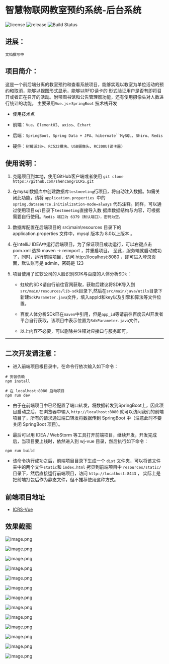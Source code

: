 # 智慧物联网教室预约系统-后台系统

![license](https://img.shields.io/github/license/Antabot/White-Jotter)
![release](https://img.shields.io/github/v/release/Antabot/White-Jotter)
![Build Status](https://www.travis-ci.org/Antabot/White-Jotter.svg?branch=master)

## 进展：
``文档撰写中``

## 项目简介：

 这是一个前后端分离的教室预约和查看系统项目，能够实现以教室为单位活动的预约和取消，能够以视图形式显示，能够以RFID读卡的
 形式验证用户是否有即将召开或者正在召开的活动。附带图书馆和公告管理器功能，还有使用摄像头对人数进行统计的功能。
 主要采用`Vue.js`+`SpringBoot` 技术栈开发
 
 * 使用技术点
 
* 前端：`Vue`、`ElementUI`、`axios`、`Echart`
* 后端：`SpringBoot`、`Spring Data + JPA`、`hibernate``MySQL`、`Shiro`、`Redis`

* 硬件：`树莓派3B+`、`RC522模块`、`USB摄像头`、`RC200U(读卡器)`

## 使用说明：

1. 克隆项目到本地，使用GitHub客户端或者使用 `git clone https://github.com/shencang/ICRS.git`

2. 在mysql数据库中创建数据库`testmeeting`行项目，将自动注入数据。如需关闭此功能，请将 `application.properties `中的 
`spring.datasource.initialization-mode=always` 代码注释。同样，可以通过使用项目`sql`目录下`testmeeting`直接导入数
据库数据结构与内容，可根据需要自行使用。`Redis 端口为 6379（默认端口），密码为空。`
                               
3. 数据库配置在后端项目的 src\main\resources 目录下的application.properties 文件中，mysql 版本为 8.0以上版本 。
                               
4. 在IntelliJ IDEA中运行后端项目，为了保证项目成功运行，可以右键点击 pom.xml 选择 maven -> reimport ，并重启项目。
至此，服务端就启动成功了，同时，运行前端项目，访问 http://localhost:8080 ，即可进入登录页面，默认账号是 admin，密码是 123

5. 项目使用了虹软公司的人脸识别SDK与百度的人体分析SDk：
   * 虹软的SDK请自行前往官网获取，获取后建议将SDK导入到``src/main/resources/lib-sdk``目录下,然后在``src/main/java/utils``目录下新建``SdkParameter.java``文件，填入appId和key以及引擎和算法等文件位置。
   
   * 百度人体分析SDk已在``maven``中引用，但是``app_id``等请前往百度云AI开发者平台自行获取，该项目中表示位置为``SdkParameter.java``文件。
    
   * 以上内容不必要，可以删除并注释对应接口与服务即可。
----
                              
## 二次开发请注意：

* 进入前端项目根目录中，在命令行依次输入如下命令：

```text
# 安装依赖
npm install

# 在 localhost:8080 启动项目
npm run dev
```

* 由于在前端项目中已经配置了端口转发，将数据转发到SpringBoot上，因此项目启动之后，在浏览器中输入 `http://localhost:8080` 
就可以访问我们的前端项目了，所有的请求通过端口转发将数据传到 SpringBoot 中（注意此时不要关闭 SpringBoot 项目）。

* 最后可以用 IDEA / WebStorm 等工具打开前端项目，继续开发，开发完成后，当项目要上线时，依然进入到 wj-vue 目录，然后执行如下命令：

```text
npm run build
```

* 该命令执行成功之后，前端项目目录下生成一个 `dist` 文件夹，可以将该文件夹中的两个文件` static `和 `index.html` 
拷贝到前端项目中 `resources/static/ `目录下，然后直接运行前端项目，访问 `http://localhost:8443` ，
实际上是把前端打包后作为静态文件，但不推荐使用这种方式。

## 前端项目地址

* [ICRS-Vue](https://github.com/shencang/icrs-vue)

## 效果截图

![image.png](https://i.loli.net/2020/05/13/8OoMhu42pNGc5JB.png)

![image.png](https://i.loli.net/2020/05/13/U9zfRpFenh6LE5I.png)

![image.png](https://i.loli.net/2020/05/13/RuoQyrVGkNEdIUn.png)

![image.png](https://i.loli.net/2020/05/13/RuoQyrVGkNEdIUn.png)

![image.png](https://i.loli.net/2020/05/13/pQvo6x1frm5ZFnM.png)

![image.png](https://i.loli.net/2020/05/13/nAycNqPjzT2ZGl4.png)

![image.png](https://i.loli.net/2020/05/13/nAycNqPjzT2ZGl4.png)

![image.png](https://i.loli.net/2020/05/13/VmSaTHYBzol185U.png)

![image.png](https://i.loli.net/2020/05/13/7VX6fcwS18J4yaq.png)

![image.png](https://i.loli.net/2020/05/13/UH4pKoi6FnxjBlm.png)

![image.png](https://i.loli.net/2020/05/13/CYiIpLTmrHFftB6.png)

![image.png](https://i.loli.net/2020/05/13/5FhuzyUDpKtvSjq.png)

![image.png](https://i.loli.net/2020/05/13/blgqKPfjwN9kIJr.png)
